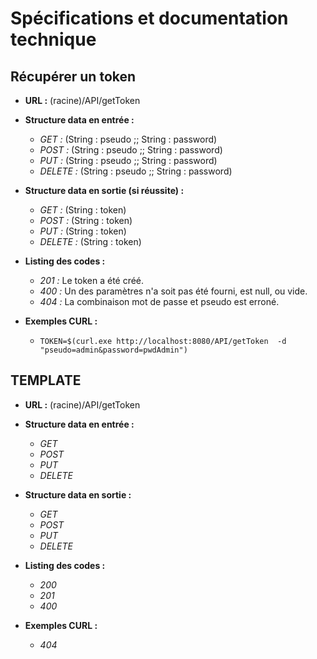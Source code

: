# Spécifications et documentation technique


## Récupérer un token

 - **URL :** (racine)/API/getToken
 - **Structure data en entrée :** 
   - *GET :* (String : pseudo ;; String : password)
   - *POST :* (String : pseudo ;; String : password)
   - *PUT :* (String : pseudo ;; String : password)
   - *DELETE :* (String : pseudo ;; String : password)
   
 - **Structure data en sortie (si réussite) :** 
   - *GET :* (String : token)
   - *POST :* (String : token)
   - *PUT :* (String : token)
   - *DELETE :* (String : token)
   
 - **Listing des codes :** 
   - *201 :* Le token a été créé. 
   - *400 :* Un des paramètres n'a soit pas été fourni, est null, ou vide.
   - *404 :* La combinaison mot de passe et pseudo est erroné.
   
 - **Exemples CURL :**    
   - ```TOKEN=$(curl.exe http://localhost:8080/API/getToken  -d "pseudo=admin&password=pwdAdmin")```
   
   
## TEMPLATE

 - **URL :** (racine)/API/getToken
 - **Structure data en entrée :** 
   - *GET*
   - *POST*
   - *PUT*
   - *DELETE*
   
 - **Structure data en sortie :** 
   - *GET*
   - *POST*
   - *PUT*
   - *DELETE*
   
 - **Listing des codes :** 
   - *200*
   - *201*
   - *400*
   
 - **Exemples CURL :**
   - *404*
